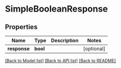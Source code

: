# SimpleBooleanResponse

## Properties
Name | Type | Description | Notes
------------ | ------------- | ------------- | -------------
**response** | **bool** |  | [optional] 

[[Back to Model list]](../README.md#documentation-for-models) [[Back to API list]](../README.md#documentation-for-api-endpoints) [[Back to README]](../README.md)


